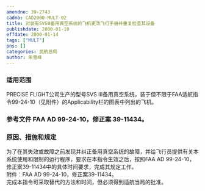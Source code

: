 ```yaml
---
amendno: 39-2743  
cadno: CAD2000-MULT-02  
title: 对装有SVSⅢ备用真空系统的飞机更改飞行手册并重复检查其设备  
publishdate: 2000-01-10  
effdate: 2000-01-14  
tags: ["MULT"]  
pns: []  
categories: 民航总局  
author: 朱雪峰  
---
```

  
### 适用范围  
PRECISE FLIGHT公司生产的型号SVS III备用真空系统，装于但不限于FAA适航指令99-24-10（见附件）的Applicability栏的图表中列出的飞机。  
  
<!--more-->  
### 参考文件    FAA AD 99-24-10，修正案 39-11434。  
  
### 原因、措施和规定  
为了在其失效或故障之前发现并纠正备用真空系统的故障，并给飞行员提供有关本系统使用和限制的运行程序，要求在本指令生效之后，按照FAA AD 99-24-10，修正案39-11434中的具体时间要求，完成其规定工作。  
    附件：FAA AD 99-24-10，修正案39-11434。  
    完成本指令可采取替代的方法和时间，但必须得到适航当局的批准。  
  
  
  
